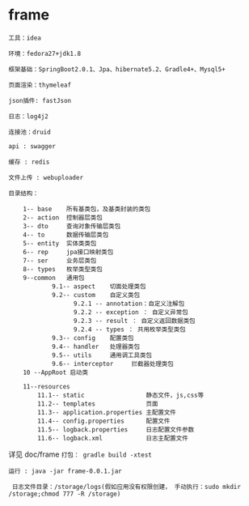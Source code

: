 # frame
``工具：idea``

``环境：fedora27+jdk1.8``

``框架基础：SpringBoot2.0.1、Jpa、hibernate5.2、Gradle4+、Mysql5+``

``页面渲染：thymeleaf``

``json插件: fastJson``

``日志：log4j2``

``连接池：druid``

``api : swagger``

``缓存 : redis``

``文件上传 : webuploader``

``目录结构：``


        1-- base    所有基类包，及基类封装的类包
        2-- action  控制器层类包
        3-- dto     查询对象传输层类包
        4-- to      数据传输层类包
        5-- entity  实体类类包
        6-- rep     jpa接口映射类包
        7-- ser     业务层类包
        8-- types   枚举类型类包
        9--common   通用包
                9.1-- aspect    切面处理类包                     
                9.2-- custom    自定义类包
                      9.2.1 -- annotation：自定义注解包
                      9.2.2 -- exception ： 自定义异常包
                      9.2.3 -- result ： 自定义返回数据类包
                      9.2.4 -- types ： 共用枚举类型类包
                9.3-- config    配置类包
                9.4-- handler   处理器类包
                9.5-- utils     通用调工具类包
                9.6-- interceptor     拦截器处理类包
        10 --AppRoot 启动类
         
        11--resources
            11.1-- static                 静态文件，js,css等
            11.2-- templates              页面
            11.3-- application.properties 主配置文件
            11.4-- config.properties      配置文件
            11.5-- logback.properties     日志配置文件参数
            11.6-- logback.xml            日志主配置文件
        
  详见 doc/frame
`打包：
    gradle build -xtest`
    
`运行 :
    java -jar frame-0.0.1.jar`
    
` 日志文件目录：/storage/logs(假如应用没有权限创建，
        手动执行：sudo mkdir /storage;chmod 777 -R /storage)`  
